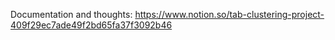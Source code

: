 Documentation and thoughts: https://www.notion.so/tab-clustering-project-409f29ec7ade49f2bd65fa37f3092b46
